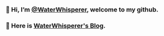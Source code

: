 ### 👋 Hi, I’m [@WaterWhisperer](https://github.com/WaterWhisperer), welcome to my github.
### :link: Here is [WaterWhisperer's Blog](https://WaterWhisperer.github.io). 

<!---
WaterWhisperer/WaterWhisperer is a ✨ special ✨ repository because its `README.md` (this file) appears on your GitHub profile.
You can click the Preview link to take a look at your changes.
--->
